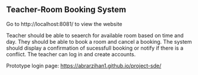 ## Teacher-Room Booking System

Go to http://localhost:8081/ to view the website

Teacher should be able to seaerch for available room based on time and day.
They should be able to book a room and cancel a booking.
The system should display a confirmation  of sucessfull booking or notify if there is a conflict.
The teacher can log in and create accounts.

Prototype login page: https://abrarzihan1.github.io/project-sde/
